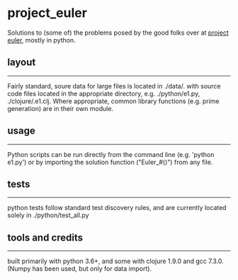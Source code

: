 # project_euler

Solutions to (some of) the problems posed by the good folks over at 
[project euler](https://projecteuler.net), mostly in python.

## layout
---

Fairly standard, soure data for large files is located in ./data/. with source code files 
located in the appropriate directory, e.g. ./python/e1.py, ./clojure/.e1.clj.  Where appropriate,
common library functions (e.g. prime generation) are in their own module.

## usage
---

Python scripts can be run directly from the command line (e.g. 'python e1.py') or 
by importing the solution function ("Euler_#()") from any file. 

## tests
---

python tests follow standard test discovery rules, and are currently located solely in 
./python/test_all.py

## tools and credits
---

built primarily with python 3.6+, and some with clojure 1.9.0 and gcc 7.3.0.
(Numpy has been used, but only for data import).